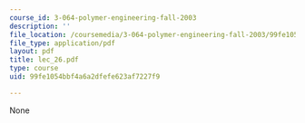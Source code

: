 ```yaml
---
course_id: 3-064-polymer-engineering-fall-2003
description: ''
file_location: /coursemedia/3-064-polymer-engineering-fall-2003/99fe1054bbf4a6a2dfefe623af7227f9_lec_26.pdf
file_type: application/pdf
layout: pdf
title: lec_26.pdf
type: course
uid: 99fe1054bbf4a6a2dfefe623af7227f9

---
```

None